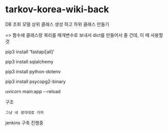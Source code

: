 # tarkov-korea-wiki-back

DB 조회 모델 상위 클래스 생성 하고 하위 클래스 만들기 

=> 함수에 클래스랑 쿼리를 매개변수로 보내서 dict를 만들어서 줄 건데, 이 때 사용할 것 

pip3 install 'fastapi[all]'

pip3 install sqlalchemy

pip3 install python-dotenv

pip3 install psycopg2-binary

uvicorn main:app --reload

구조
```
그냥 내 생각대로 가자
```

jenkins 구축 진행중